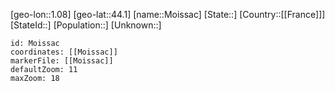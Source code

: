 ﻿---
location: [44.1,1.08]
mapzoom: [7,12] 
mapmarker: city 
type: City
tags:
- geo/City


SpocWebEntityId: 32534
isDeleted: false
confidential: public

---
[geo-lon::1.08]
[geo-lat::44.1]
[name::Moissac]
[State::]
[Country::[[France]]]
[StateId::]
[Population::]
[Unknown::]


```leaflet
id: Moissac
coordinates: [[Moissac]]
markerFile: [[Moissac]]
defaultZoom: 11 
maxZoom: 18
```
